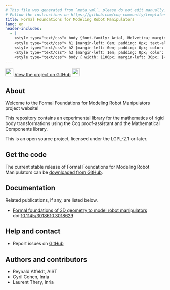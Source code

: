 ```yaml
---
# This file was generated from `meta.yml`, please do not edit manually.
# Follow the instructions on https://github.com/coq-community/templates to regenerate.
title: Formal Foundations for Modeling Robot Manipulators
lang: en
header-includes:
  - |
    <style type="text/css"> body {font-family: Arial, Helvetica; margin-left: 5em; font-size: large;} </style>
    <style type="text/css"> h1 {margin-left: 0em; padding: 0px; text-align: center} </style>
    <style type="text/css"> h2 {margin-left: 0em; padding: 0px; color: #580909} </style>
    <style type="text/css"> h3 {margin-left: 1em; padding: 0px; color: #C05001;} </style>
    <style type="text/css"> body { width: 1100px; margin-left: 30px; }</style>
---
```


<div style="text-align:left"><img src="https://github.githubassets.com/images/modules/logos_page/Octocat.png" height="25" style="border:0px">
<a href="https://github.com/affeldt-aist/robot">View the project on GitHub</a>
<img src="https://github.githubassets.com/images/modules/logos_page/Octocat.png" height="25" style="border:0px"></div>

## About

Welcome to the Formal Foundations for Modeling Robot Manipulators project website!

This repository contains an experimental library for the mathematics
of rigid body transformations using the Coq proof-assistant and the
Mathematical Components library.

This is an open source project, licensed under the LGPL-2.1-or-later.

## Get the code

The current stable release of Formal Foundations for Modeling Robot Manipulators can be [downloaded from GitHub](https://github.com/affeldt-aist/robot/releases).

## Documentation


Related publications, if any, are listed below.

- [Formal foundations of 3D geometry to model robot manipulators](https://staff.aist.go.jp/reynald.affeldt/documents/robot_cpp_long.pdf) doi:[10.1145/3018610.3018629](https://doi.org/10.1145/3018610.3018629)

## Help and contact

- Report issues on [GitHub](https://github.com/affeldt-aist/robot/issues)

## Authors and contributors

- Reynald Affeldt, AIST
- Cyril Cohen, Inria
- Laurent Thery, Inria

